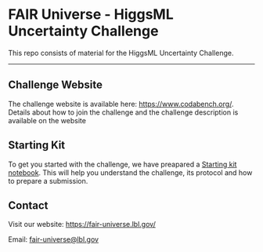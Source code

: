 # FAIR Universe - HiggsML Uncertainty Challenge

This repo consists of material for the HiggsML Uncertainty Challenge.

***

## Challenge Website
The challenge website is available here: https://www.codabench.org/. Details about how to join the challenge and the challenge description is available on the website

## Starting Kit
To get you started with the challenge, we have preapared a [Starting kit notebook](./StartingKit_HiggsML_Uncertainty_Challenge.ipynb). This will help you understand the challenge, its protocol and how to prepare a submission.

## Contact
Visit our website: https://fair-universe.lbl.gov/

Email: fair-universe@lbl.gov
